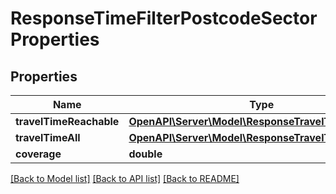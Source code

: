 # ResponseTimeFilterPostcodeSectorProperties

## Properties
Name | Type | Description | Notes
------------ | ------------- | ------------- | -------------
**travelTimeReachable** | [**OpenAPI\Server\Model\ResponseTravelTimeStatistics**](ResponseTravelTimeStatistics.md) |  | [optional] 
**travelTimeAll** | [**OpenAPI\Server\Model\ResponseTravelTimeStatistics**](ResponseTravelTimeStatistics.md) |  | [optional] 
**coverage** | **double** |  | [optional] 

[[Back to Model list]](../README.md#documentation-for-models) [[Back to API list]](../README.md#documentation-for-api-endpoints) [[Back to README]](../README.md)


